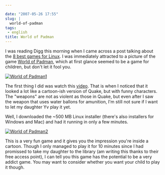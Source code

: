 ```yaml
---

date: "2007-05-26 17:55"
slug: |
  world-of-padman
tags:
 - english
title: World of Padman
---
```


I was reading Digg this morning when I came across a post talking about
the [8 best games for
Linux](http://rangit.com/software/top-8-linux-games-of-2007/). I was
immediately attracted to a picture of the game [World of
Padman](http://www.worldofpadman.com/), which at first glance seemed to
be a game for children, but don't let it fool you.

[![World of
Padman1](http://farm1.static.flickr.com/220/514976275_e1ae9df8f7_o.jpg)](http://www.flickr.com/photos/25563799@N00/514976275/)

The first thing I did was watch this
[video](http://padworld.myexp.de/index.php?news&update_id=55). That is
when I noticed that it looked a lot like a cartoon-ish version of Quake,
but with funny characters. The "weapons" are not as violent as those in
Quake, but even after I saw the weapon that uses water ballons for
amunition, I'm still not sure if I want to let my daughter Yv play it
yet.

Well, I downloaded the \~500 MB Linux installer (there's also installers
for Windows and Mac) and had it running in only a few minutes.

[![World of
Padman2](http://farm1.static.flickr.com/201/514976269_1c73cf982f_o.jpg)](http://www.flickr.com/photos/25563799@N00/514976269/)

This is a very fun game and it gives you the impression you're inside a
cartoon. Though I only managed to play it for 10 minutes since I had
promissed to take my daughter to the library (am writing this thanks to
their free access point), I can tell you this game has the potential to
be a very addict game. You may want to consider whether you want your
child to play it though.

